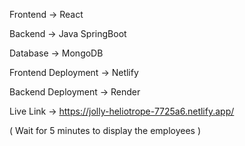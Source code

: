 Frontend -> React

Backend -> Java SpringBoot

Database -> MongoDB

Frontend Deployment -> Netlify

Backend Deployment -> Render

Live Link -> https://jolly-heliotrope-7725a6.netlify.app/    

( Wait for 5 minutes to display the employees )
